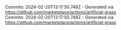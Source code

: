 Commits: 2024-02-20T13:17:50.748Z - Generated via https://github.com/marketplace/actions/artificial-grass
<br>
Commits: 2024-02-20T13:17:50.748Z - Generated via https://github.com/marketplace/actions/artificial-grass
<br>
